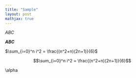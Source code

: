 ```yaml
---
title: "Sample"
layout: post
mathjax: true
---
```



*ABC*

***ABC***

$\sum_{i=0}^n i^2 = \frac{(n^2+n)(2n+1)}{6}$



$$\sum_{i=0}^n i^2 = \frac{(n^2+n)(2n+1)}{6}$$


\alpha
